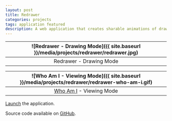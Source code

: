 ```yaml
---
layout: post
title: Redrawer
categories: projects
tags: application featured
description: A web application that creates sharable animations of drawing processes.
---
```


![Redrawer - Drawing Mode]({{ site.baseurl }}/media/projects/redrawer/redrawer.jpg) |
:----------: |
Redrawer - Drawing Mode |

![Who Am I - Viewing Mode]({{ site.baseurl }}/media/projects/redrawer/redrawer-who-am-i.gif) |
:----------: |
[Who Am I](http://jackbdu.com/redrawer/drawings/?-L2IyGDdmE1TaYKE2Mq8) - Viewing Mode |

[Launch](http://jackbdu.com/redrawer) the application.

Source code available on [GitHub](https://github.com/JackBDu/redrawer).
